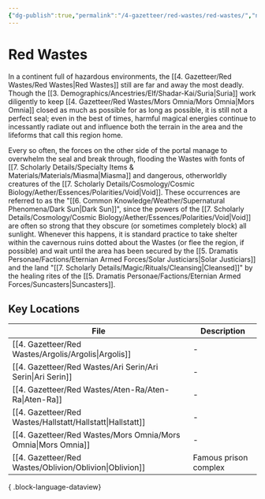 ```yaml
---
{"dg-publish":true,"permalink":"/4-gazetteer/red-wastes/red-wastes/","noteIcon":""}
---
```


# Red Wastes

In a continent full of hazardous environments, the [[4. Gazetteer/Red Wastes/Red Wastes\|Red Wastes]] still are far and away the most deadly. Though the [[3. Demographics/Ancestries/Elf/Shadar-Kai/Suria\|Suria]] work diligently to keep [[4. Gazetteer/Red Wastes/Mors Omnia/Mors Omnia\|Mors Omnia]] closed as much as possible for as long as possible, it is still not a perfect seal; even in the best of times, harmful magical energies continue to incessantly radiate out and influence both the terrain in the area and the lifeforms that call this region home. 

Every so often, the forces on the other side of the portal manage to overwhelm the seal and break through, flooding the Wastes with fonts of [[7. Scholarly Details/Specialty Items & Materials/Materials/Miasma\|Miasma]] and dangerous, otherworldly creatures of the [[7. Scholarly Details/Cosmology/Cosmic Biology/Aether/Essences/Polarities/Void\|Void]]. These occurrences are referred to as the "[[6. Common Knowledge/Weather/Supernatural Phenomena/Dark Sun\|Dark Sun]]", since the powers of the [[7. Scholarly Details/Cosmology/Cosmic Biology/Aether/Essences/Polarities/Void\|Void]] are often so strong that they obscure (or sometimes completely block) all sunlight. Whenever this happens, it is standard practice to take shelter within the cavernous ruins dotted about the Wastes (or flee the region, if possible) and wait until the area has been secured by the [[5. Dramatis Personae/Factions/Eternian Armed Forces/Solar Justiciars\|Solar Justiciars]] and the land "[[7. Scholarly Details/Magic/Rituals/Cleansing\|Cleansed]]" by the healing rites of the [[5. Dramatis Personae/Factions/Eternian Armed Forces/Suncasters\|Suncasters]].

## Key Locations 

| File                                                             | Description           |
| ---------------------------------------------------------------- | --------------------- |
| [[4. Gazetteer/Red Wastes/Argolis/Argolis\|Argolis]]          | \-                    |
| [[4. Gazetteer/Red Wastes/Ari Serin/Ari Serin\|Ari Serin]]    | \-                    |
| [[4. Gazetteer/Red Wastes/Aten-Ra/Aten-Ra\|Aten-Ra]]          | \-                    |
| [[4. Gazetteer/Red Wastes/Hallstatt/Hallstatt\|Hallstatt]]    | \-                    |
| [[4. Gazetteer/Red Wastes/Mors Omnia/Mors Omnia\|Mors Omnia]] | \-                    |
| [[4. Gazetteer/Red Wastes/Oblivion/Oblivion\|Oblivion]]       | Famous prison complex |

{ .block-language-dataview}
